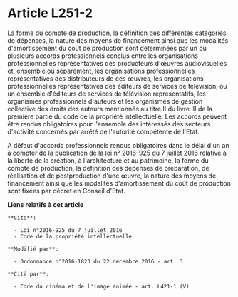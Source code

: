 # Article L251-2

La forme du compte de production, la définition des différentes catégories de dépenses, la nature des moyens de financement
ainsi que les modalités d'amortissement du coût de production sont déterminées par un ou plusieurs accords professionnels
conclus entre les organisations professionnelles représentatives des producteurs d'œuvres audiovisuelles et, ensemble ou
séparément, les organisations professionnelles représentatives des distributeurs de ces œuvres, les organisations
professionnelles représentatives des éditeurs de services de télévision, ou un ensemble d'éditeurs de services de télévision
représentatifs, les organismes professionnels d'auteurs et           les organismes de gestion collective des droits des
auteurs mentionnés au titre II du livre III de la première partie du code de la propriété intellectuelle. Les accords peuvent
être rendus obligatoires pour l'ensemble des intéressés des secteurs d'activité concernés par arrêté de l'autorité compétente
de l'Etat. 

A défaut d'accords professionnels rendus obligatoires dans le délai d'un an à compter de la publication de la loi n° 2016-925
du 7 juillet 2016 relative à la liberté de la création, à l'architecture et au patrimoine, la forme du compte de production,
la définition des dépenses de préparation, de réalisation et de postproduction d'une œuvre, la nature des moyens de
financement ainsi que les modalités d'amortissement du coût de production sont fixées par décret en Conseil d'Etat.

**Liens relatifs à cet article**

	**Cite**:

	  - Loi n°2016-925 du 7 juillet 2016
	  - Code de la propriété intellectuelle

	**Modifié par**:

	  - Ordonnance n°2016-1823 du 22 décembre 2016 - art. 3

	**Cité par**:

	  - Code du cinéma et de l'image animée - art. L421-1 (V)
